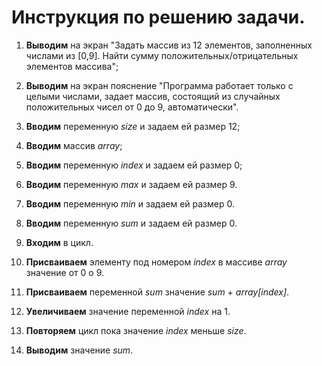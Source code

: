 # Инструкция по решению задачи.

1. **Выводим** на экран "Задать массив из 12 элементов, заполненных числами из [0,9]. Найти сумму положительных/отрицательных элементов массива";

2. **Выводим** на экран пояснение "Программа работает только с целыми числами, задает массив, состоящий из случайных положительных чисел от 0 до 9, автоматически".

3. **Вводим** переменную *size* и задаем ей размер 12;

4. **Вводим** массив *array*;

5. **Вводим** переменную *index* и задаем ей размер 0;

6. **Вводим** переменную *max* и задаем ей размер 9.

7. **Вводим** переменную *min* и задаем ей размер 0.

8. **Вводим** переменную *sum* и задаем ей размер 0.

9. **Входим** в цикл.  

10. **Присваиваем** элементу под номером *index* в массиве *array* значение от 0 о 9.

11. **Присваиваем** переменной *sum* значение *sum* + *array[index]*.

12. **Увеличиваем** значение переменной *index* на 1.

13. **Повторяем** цикл пока значение *index* меньше *size*.

14. **Выводим** значение *sum*.